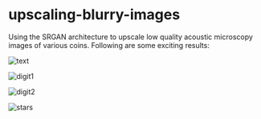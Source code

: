 # upscaling-blurry-images

Using the SRGAN architecture to upscale low quality acoustic microscopy images of various coins. 
Following are some exciting results:

![text](https://github.com/Grumpy-catzZ/upscaling-blurry-images/assets/44294632/d054039f-327a-4459-a19d-15de10bb7093)

![digit1](https://github.com/Grumpy-catzZ/upscaling-blurry-images/assets/44294632/cdc3268c-2fc0-4917-a7da-6c94b0ad0b3b)

![digit2](https://github.com/Grumpy-catzZ/upscaling-blurry-images/assets/44294632/5f887835-7537-4480-8630-1acd7b8a9337)

![stars](https://github.com/Grumpy-catzZ/upscaling-blurry-images/assets/44294632/466b3b5a-ceef-4f91-866b-489dea86d564)
